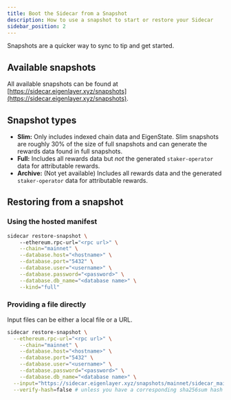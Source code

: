 ```yaml
---
title: Boot the Sidecar from a Snapshot
description: How to use a snapshot to start or restore your Sidecar
sidebar_position: 2
---
```


Snapshots are a quicker way to sync to tip and get started.

## Available snapshots

All available snapshots can be found at [https://sidecar.eigenlayer.xyz/snapshots](https://sidecar.eigenlayer.xyz/snapshots).

## Snapshot types

* **Slim:** Only includes indexed chain data and EigenState. Slim snapshots are roughly 30% of the size of full snapshots and can generate the rewards data found in full snapshots.
* **Full:** Includes all rewards data but _not_ the generated `staker-operator` data for attributable rewards. 
* **Archive:** (Not yet available) Includes all rewards data and the generated `staker-operator` data for attributable rewards.

## Restoring from a snapshot

### Using the hosted manifest

```bash
sidecar restore-snapshot \                                                                                                                                                                                                                                                         (sm-fixManifest✱) 
    --ethereum.rpc-url="<rpc url>" \
    --chain="mainnet" \
    --database.host="<hostname>" \
    --database.port="5432" \
    --database.user="<username>" \
    --database.password="<password>" \
    --database.db_name="<database name>" \
    --kind="full"
```

### Providing a file directly

Input files can be either a local file or a URL.

```bash
sidecar restore-snapshot \
  --ethereum.rpc-url="<rpc url>" \
    --chain="mainnet" \
    --database.host="<hostname>" \
    --database.port="5432" \
    --database.user="<username>" \
    --database.password="<password>" \
    --database.db_name="<database name>" \
  --input="https://sidecar.eigenlayer.xyz/snapshots/mainnet/sidecar_mainnet_full_v2.4.0_public_20250227160000.dump" \
  --verify-hash=false # unless you have a corresponding sha256sum hash 
```
